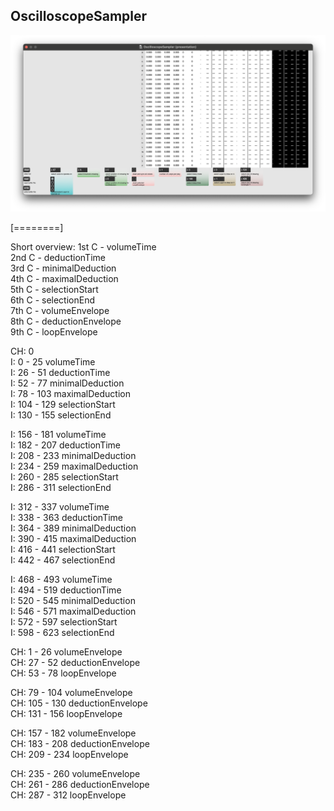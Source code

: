 ## **OscilloscopeSampler**

![OscilloscopeSampler](resources/image_0.png)

[========]

Short overview:
1st C - volumeTime  
2nd C - deductionTime  
3rd C - minimalDeduction  
4th C - maximalDeduction  
5th C - selectionStart  
6th C - selectionEnd  
7th C - volumeEnvelope  
8th C - deductionEnvelope  
9th C - loopEnvelope  

CH: 0  
I: 0 - 25 volumeTime  
I: 26 - 51 deductionTime  
I: 52 - 77 minimalDeduction  
I: 78 - 103 maximalDeduction  
I: 104 - 129 selectionStart  
I: 130 - 155 selectionEnd  

I: 156 - 181 volumeTime  
I: 182 - 207 deductionTime  
I: 208 - 233 minimalDeduction  
I: 234 - 259 maximalDeduction  
I: 260 - 285 selectionStart  
I: 286 - 311 selectionEnd  

I: 312 - 337 volumeTime  
I: 338 - 363 deductionTime  
I: 364 - 389 minimalDeduction  
I: 390 - 415 maximalDeduction  
I: 416 - 441 selectionStart   
I: 442 - 467 selectionEnd  

I: 468 - 493 volumeTime  
I: 494 - 519 deductionTime  
I: 520 - 545 minimalDeduction  
I: 546 - 571 maximalDeduction  
I: 572 - 597 selectionStart  
I: 598 - 623 selectionEnd  

CH: 1 - 26 volumeEnvelope  
CH: 27 - 52 deductionEnvelope  
CH: 53 - 78 loopEnvelope  

CH: 79 - 104 volumeEnvelope  
CH: 105 - 130 deductionEnvelope  
CH: 131 - 156 loopEnvelope  

CH: 157 - 182 volumeEnvelope  
CH: 183 - 208 deductionEnvelope  
CH: 209 - 234 loopEnvelope  

CH: 235 - 260 volumeEnvelope  
CH: 261 - 286 deductionEnvelope  
CH: 287 - 312 loopEnvelope  
